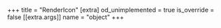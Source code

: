 +++
title = "RenderIcon"
[extra]
od_unimplemented = true
is_override = false
[[extra.args]]
name = "object"
+++